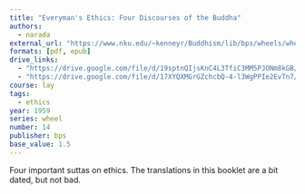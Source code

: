 ```yaml
---
title: "Everyman's Ethics: Four Discourses of the Buddha"
authors:
  - narada
external_url: "https://www.nku.edu/~kenneyr/Buddhism/lib/bps/wheels/wheel014.html"
formats: [pdf, epub]
drive_links:
  - "https://drive.google.com/file/d/19sptnQIjsKnC4L3TfiC3MM5PJONm8kGB/view?usp=drivesdk"
  - "https://drive.google.com/file/d/17XYQXMGrGZchcbQ-4-l3WgPPIe2EvTn7/view?usp=drivesdk"
course: lay
tags:
  - ethics
year: 1959
series: wheel
number: 14
publisher: bps
base_value: 1.5
---
```


Four important suttas on ethics. The translations in this booklet are a bit dated, but not bad.
